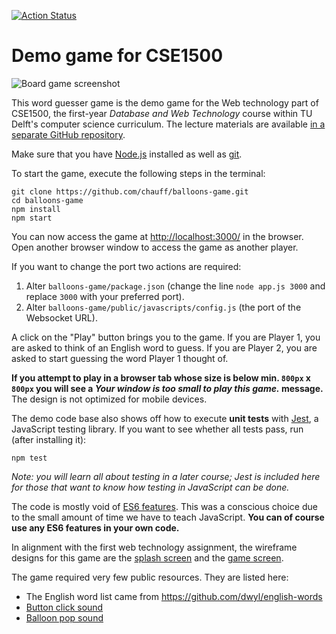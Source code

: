 [![Action Status](https://github.com/chauff/cse1500-balloons-game/workflows/Build%20and%20Test/badge.svg)](https://github.com/chauff/cse1500-balloons-game/actions)

# Demo game for CSE1500

![Board game screenshot](screenshot.png)

This word guesser game is the demo game for the Web technology part of CSE1500, the first-year *Database and Web Technology* course within TU Delft's computer science curriculum. The lecture materials are available [in a separate GitHub repository](https://github.com/chauff/cse1500-web-transcripts). 

Make sure that you have [Node.js](https://nodejs.org/en/) installed as well as [git](https://git-scm.com/).

To start the game, execute the following steps in the terminal:

```console
git clone https://github.com/chauff/balloons-game.git
cd balloons-game
npm install
npm start
```

You can now access the game at [http://localhost:3000/](http://localhost:3000/) in the browser. Open another browser window to access the game as another player.

If you want to change the port two actions are required: 

1. Alter `balloons-game/package.json` (change the line `node app.js 3000` and replace `3000` with your preferred port).
2. Alter `balloons-game/public/javascripts/config.js` (the port of the Websocket URL).

A click on the "Play" button brings you to the game. If you are Player 1, you are asked to think of an English word to guess. If you are Player 2, you are asked to start guessing the word Player 1 thought of.

**If you attempt to play in a browser tab whose size is below min. `800px` x `800px` you will see a _Your window is too small to play this game._ message.** The design is not optimized for mobile devices.

The demo code base also shows off how to execute **unit tests** with [Jest](https://jestjs.io/), a JavaScript testing library. If you want to see whether all tests pass, run (after installing it):

```
npm test
```

*Note: you will learn all about testing in a later course; Jest is included here for those that want to know how testing in JavaScript can be done.*

The code is mostly void of [ES6 features](http://es6-features.org/). This was a conscious choice due to the small amount of time we have to teach JavaScript. **You can of course use any ES6 features in your own code.**

In alignment with the first web technology assignment, the wireframe designs for this game are the [splash screen](https://wireframe.cc/uInPWd) and the [game screen](https://wireframe.cc/z9NaMr).

The game required very few public resources. They are listed here:

- The English word list came from https://github.com/dwyl/english-words
- [Button click sound](http://www.pachd.com/button.html)
- [Balloon pop sound](https://bigsoundbank.com/detail-1023-explosion-far-away.html)
